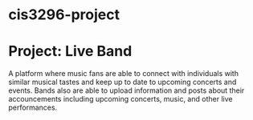 # cis3296-project

# Project: Live Band
A platform where music fans are able to connect with individuals with similar musical tastes and keep up to date to upcoming concerts and events. Bands also are able to upload information and posts about their accouncements including upcoming concerts, music, and other live performances. 
